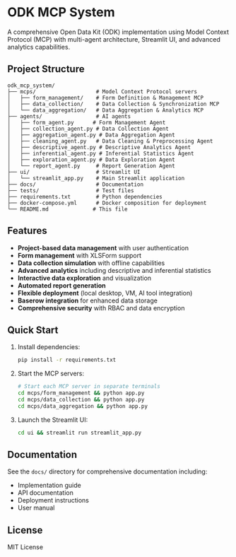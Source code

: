 # ODK MCP System

A comprehensive Open Data Kit (ODK) implementation using Model Context Protocol (MCP) with multi-agent architecture, Streamlit UI, and advanced analytics capabilities.

## Project Structure

```
odk_mcp_system/
├── mcps/                   # Model Context Protocol servers
│   ├── form_management/    # Form Definition & Management MCP
│   ├── data_collection/    # Data Collection & Synchronization MCP
│   └── data_aggregation/   # Data Aggregation & Analytics MCP
├── agents/                 # AI agents
│   ├── form_agent.py      # Form Management Agent
│   ├── collection_agent.py # Data Collection Agent
│   ├── aggregation_agent.py # Data Aggregation Agent
│   ├── cleaning_agent.py   # Data Cleaning & Preprocessing Agent
│   ├── descriptive_agent.py # Descriptive Analytics Agent
│   ├── inferential_agent.py # Inferential Statistics Agent
│   ├── exploration_agent.py # Data Exploration Agent
│   └── report_agent.py     # Report Generation Agent
├── ui/                     # Streamlit UI
│   └── streamlit_app.py    # Main Streamlit application
├── docs/                   # Documentation
├── tests/                  # Test files
├── requirements.txt        # Python dependencies
├── docker-compose.yml      # Docker composition for deployment
└── README.md              # This file
```

## Features

- **Project-based data management** with user authentication
- **Form management** with XLSForm support
- **Data collection simulation** with offline capabilities
- **Advanced analytics** including descriptive and inferential statistics
- **Interactive data exploration** and visualization
- **Automated report generation**
- **Flexible deployment** (local desktop, VM, AI tool integration)
- **Baserow integration** for enhanced data storage
- **Comprehensive security** with RBAC and data encryption

## Quick Start

1. Install dependencies:
   ```bash
   pip install -r requirements.txt
   ```

2. Start the MCP servers:
   ```bash
   # Start each MCP server in separate terminals
   cd mcps/form_management && python app.py
   cd mcps/data_collection && python app.py
   cd mcps/data_aggregation && python app.py
   ```

3. Launch the Streamlit UI:
   ```bash
   cd ui && streamlit run streamlit_app.py
   ```

## Documentation

See the `docs/` directory for comprehensive documentation including:
- Implementation guide
- API documentation
- Deployment instructions
- User manual

## License

MIT License

